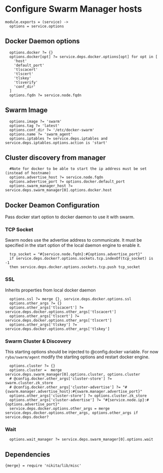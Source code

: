 
# Configure Swarm Manager hosts

    module.exports = (service) ->
      options = service.options

## Docker Daemon options
      
      options.docker ?= {}
      options.docker[opt] ?= service.deps.docker.options[opt] for opt in [
        'host'
        'default_port'
        'tlscacert'
        'tlscert'
        'tlskey'
        'tlsverify'
        'conf_dir'
      ]
      options.fqdn ?= service.node.fqdn

## Swarm Image

      options.image ?= 'swarm'
      options.tag ?= 'latest'
      options.conf_dir ?= '/etc/docker-swarm'
      options.name ?= 'swarm_agent'
      options.iptables ?= service.deps.iptables and service.deps.iptables.options.action is 'start'
      
## Cluster discovery from manager

      #Note for docker to be able to start the ip address must be set (instead of hostname)
      options.advertise_host ?= service.node.fqdn
      options.advertise_port ?= options.docker.default_port
      options.swarm_manager_host ?= service.deps.swarm_manager[0].options.docker.host

## Docker Deamon Configuration

Pass docker start option to docker daemon to use it with swarm.

### TCP Socket

Swarm nodes use the advertise address to communicate. It must be specified
in the start option of the local daemon engine to enable it.

      tcp_socket = "#{service.node.fqdn}:#{options.advertise_port}"
      if service.deps.docker?.options.sockets.tcp.indexOf(tcp_socket) is -1
      then service.deps.docker.options.sockets.tcp.push tcp_socket

### SSL
Inherits properties from local docker daemon
      
      options.ssl ?= merge {}, service.deps.docker.options.ssl
      options.other_args ?= {}
      options.other_args['tlscacert'] ?= service.deps.docker.options.other_args['tlscacert']
      options.other_args['tlscert'] ?= service.deps.docker.options.other_args['tlscert']
      options.other_args['tlskey'] ?= service.deps.docker.options.other_args['tlskey']


### Swarm Cluster & Discovery

This starting options should be injected to @config.docker variable. For now 
`ryba/swarm/agent` modify the starting options and restart docker engine.

      options.cluster ?= {}
      options.cluster =  merge service.deps.swarm_manager[0].options.cluster, options.cluster
      # @config.docker.other_args['cluster-store'] ?= swarm.cluster.zk_store
      # @config.docker.other_args['cluster-advertise'] ?= "#{swarm.manager.advertise_host}:#{swarm.manager.advertise_port}"
      options.other_args['cluster-store'] ?= options.cluster.zk_store
      options.other_args['cluster-advertise'] ?= "#{service.node.ip}:#{options.advertise_port}"
      service.deps.docker.options.other_args = merge service.deps.docker.options.other_args, options.other_args if service.deps.docker?

### Wait

      options.wait_manager ?= service.deps.swarm_manager[0].options.wait

## Dependencies

    {merge} = require 'nikita/lib/misc'
